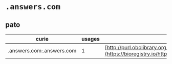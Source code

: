 # `.answers.com`

## pato

| curie                     |   usages | nodes                                                                                                             |
|---------------------------|----------|-------------------------------------------------------------------------------------------------------------------|
| .answers.com:.answers.com |        1 | [http://purl.obolibrary.org/obo/PATO:0001606](https://bioregistry.io/http://purl.obolibrary.org/obo/PATO:0001606) |

